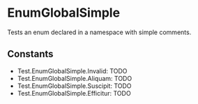 # EnumGlobalSimple

Tests an enum declared in a namespace with simple comments.  
  
  

## Constants

* Test.EnumGlobalSimple.Invalid: TODO  
* Test.EnumGlobalSimple.Aliquam: TODO  
* Test.EnumGlobalSimple.Suscipit: TODO  
* Test.EnumGlobalSimple.Efficitur: TODO  

